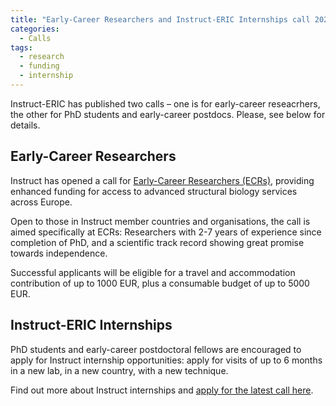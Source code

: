 ```yaml
---
title: "Early-Career Researchers and Instruct-ERIC Internships call 2024"
categories:
  - Calls
tags:
  - research
  - funding
  - internship
---
```


Instruct-ERIC has published two calls – one is for early-career reseacrhers, the other for PhD students and early-career postdocs. Please, see below for details.

## Early-Career Researchers

Instruct has opened a call for [Early-Career Researchers (ECRs)](https://instruct-eric.org/submit-call/instruct-access-for-early-career-researchers-ecrs), providing enhanced funding for access to advanced structural biology services across Europe.
 
Open to those in Instruct member countries and organisations, the call is aimed specifically at ECRs: Researchers with 2-7 years of experience since completion of PhD, and a scientific track record showing great promise towards independence.
 
Successful applicants will be eligible for a travel and accommodation contribution of up to 1000 EUR, plus a consumable budget of up to 5000 EUR.

## Instruct-ERIC Internships

PhD students and early-career postdoctoral fellows are encouraged to apply for Instruct internship opportunities: apply for visits of up to 6 months in a new lab, in a new country, with a new technique.
 
Find out more about Instruct internships and [apply for the latest call here](https://instruct-eric.org/internships).